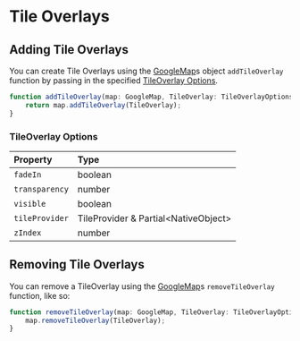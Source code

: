 

# Tile Overlays
## Adding Tile Overlays

You can create Tile Overlays using the [GoogleMap](README.md)s object `addTileOverlay` function by passing in the specified [TileOverlay Options](#tileoverlay-options).

```ts
function addTileOverlay(map: GoogleMap, TileOverlay: TileOverlayOptions): TileOverlay {
	return map.addTileOverlay(TileOverlay);
}
```
### TileOverlay Options

| Property | Type 
|:---------|:-----
| `fadeIn` | boolean |
| `transparency` | number |
| `visible` | boolean |
| `tileProvider` | TileProvider & Partial\<NativeObject\> |
| `zIndex` | number |

## Removing Tile Overlays

You can remove a TileOverlay using the [GoogleMap](README.md)s `removeTileOverlay` function, like so: 

```ts
function removeTileOverlay(map: GoogleMap, TileOverlay: TileOverlayOptions) {
	map.removeTileOverlay(TileOverlay);
}
```
